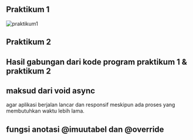 ## Praktikum 1
![praktikum1](path/to/image)
## Praktikum 2

## Hasil gabungan dari kode program praktikum 1 & praktikum 2


## maksud dari void async 
agar aplikasi berjalan lancar dan responsif meskipun ada proses yang membutuhkan waktu lebih lama.

## fungsi anotasi @imuutabel dan @override
